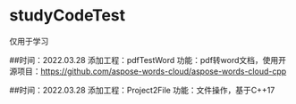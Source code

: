 # studyCodeTest
仅用于学习

##时间：2022.03.28
添加工程：pdfTestWord
功能：pdf转word文档，使用开源项目：https://github.com/aspose-words-cloud/aspose-words-cloud-cpp


##时间：2022.03.28
添加工程：Project2File
功能：文件操作，基于C++17
